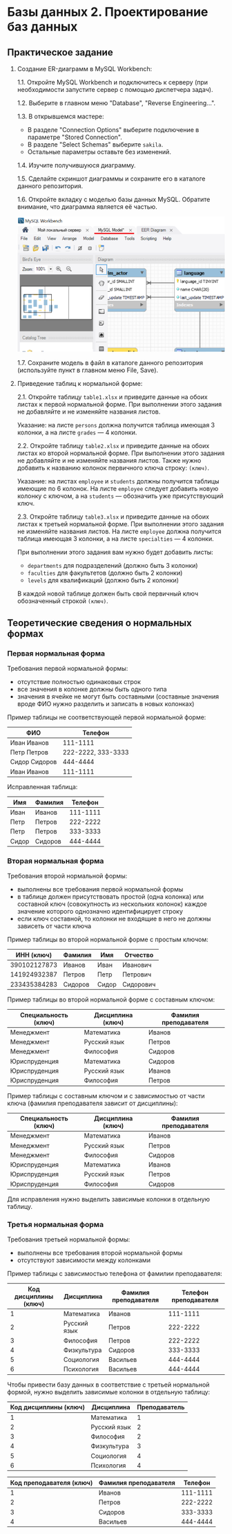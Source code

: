 # Базы данных 2. Проектирование баз данных

## Практическое задание

1. Создание ER-диаграмм в MySQL Workbench:
 
   1.1. Откройте MySQL Workbench и подключитесь к серверу (при необходимости запустите сервер с помощью диспетчера задач).

   1.2. Выберите в главном меню "Database", "Reverse Engineering...".

   1.3. В открывшемся мастере:

      * В разделе "Connection Options" выберите подключение в параметре "Stored Connection".
      * В разделе "Select Schemas" выберите `sakila`.
      * Остальные параметры оставьте без изменений.

   1.4. Изучите получившуюся диаграмму.

   1.5. Сделайте скриншот диаграммы и сохраните его в каталоге данного репозитория.

   1.6. Откройте вкладку с моделью базы данных MySQL. Обратите внимание, что диаграмма является её частью.

      ![скриншот](images/model.png)

   1.7. Сохраните модель в файл в каталоге данного репозитория (используйте пункт в главном меню File, Save).

2. Приведение таблиц к нормальной форме:

   2.1. Откройте таблицу `table1.xlsx` и приведите данные на обоих листах к первой нормальной форме. При выполнении этого задания не добавляйте и не изменяйте названия листов.

      Указание: на листе `persons` должна получится таблица имеющая 3 колонки, а на листе `grades` — 4 колонки.

   2.2. Откройте таблицу `table2.xlsx` и приведите данные на обоих листах ко второй нормальной форме. При выполнении этого задания не добавляйте и не изменяйте названия листов. Также нужно добавить к названию колонок первичного ключа строку: `(ключ)`.

      Указание: на листах `employee` и `students` должны получится таблицы имеющие по 6 колонок. На листе `employee` следует добавить новую колонку с ключом, а на `students` — обозначить уже присутствующий ключ.

   2.3. Откройте таблицу `table3.xlsx` и приведите данные на обоих листах к третьей нормальной форме. При выполнении этого задания не изменяйте названия листов. На листе `employee` должна получится таблица имеющая 3 колонки, а на листе `specialties` — 4 колонки.

      При выполнении этого задания вам нужно будет добавить листы:

      - `departments` для подразделений (должно быть 3 колонки)
      - `faculties` для факультетов (должно быть 2 колонки)
      - `levels` для квалификаций (должно быть 2 колонки)

      В каждой новой таблице должен быть свой первичный ключ обозначенный строкой `(ключ)`.

## Теоретические сведения о нормальных формах

### Первая нормальная форма

Требования первой нормальной формы:

- отсутствие полностью одинаковых строк
- все значения в колонке должны быть одного типа
- значения в ячейке не могут быть составными (составные значения вроде ФИО нужно разделить и записать в новых колонках)

Пример таблицы не соответствующей первой нормальной форме:

| ФИО           | Телефон            |
|---------------|--------------------|
| Иван Иванов   | 111-1111           |
| Петр Петров   | 222-2222, 333-3333 |
| Сидор Сидоров | 444-4444           |
| Иван Иванов   | 111-1111           |

Исправленная таблица:

| Имя    | Фамилия | Телефон  |
|--------|---------|----------|
| Иван   | Иванов  | 111-1111 |
| Петр   | Петров  | 222-2222 |
| Петр   | Петров  | 333-3333 |
| Сидор  | Сидоров | 444-4444 |

### Вторая нормальная форма

Требования второй нормальной формы:

- выполнены все требования первой нормальной формы
- в таблице должен присутствовать простой (одна колонка) или составной ключ (совокупность из нескольких колонок) каждое значение которого однозначно идентифицирует строку
- если ключ составной, то колонки не входящие в него не должны зависеть от части ключа

Пример таблицы во второй нормальной форме с простым ключом:

| ИНН (ключ)   | Фамилия | Имя   | Отчество  |
|--------------|---------|-------|-----------|
| 390102127873 | Иванов  | Иван  | Иванович  |
| 141924932387 | Петров  | Петр  | Петрович  |
| 233435384283 | Сидоров | Сидор | Сидорович |

Пример таблицы во второй нормальной форме с составным ключом:

| Специальность (ключ) | Дисциплина (ключ) | Фамилия преподавателя |
|----------------------|-------------------|-----------------------|
| Менеджмент           | Математика        | Иванов                |
| Менеджмент           | Русский язык      | Петров                |
| Менеджмент           | Философия         | Сидоров               |
| Юриспруденция        | Математика        | Сидоров               |
| Юриспруденция        | Русский язык      | Иванов                |
| Юриспруденция        | Философия         | Петров                |

 Пример таблицы с составным ключом и с зависимостью от части ключа (фамилия преподавателя зависит от дисциплины):

| Специальность (ключ) | Дисциплина (ключ) | Фамилия преподавателя |
|----------------------|-------------------|-----------------------|
| Менеджмент           | Математика        | Иванов                |
| Менеджмент           | Русский язык      | Петров                |
| Менеджмент           | Философия         | Сидоров               |
| Юриспруденция        | Математика        | Иванов                |
| Юриспруденция        | Русский язык      | Петров                |
| Юриспруденция        | Философия         | Сидоров               |

Для исправления нужно выделить зависимые колонки в отдельную таблицу.

### Третья нормальная форма

Требования третьей нормальной формы:

- выполнены все требования второй нормальной формы
- отсутствуют зависимости между колонками

Пример таблицы с зависимостью телефона от фамилии преподавателя:

| Код дисциплины (ключ) | Дисциплина   | Фамилия преподавателя | Телефон преподавателя |
|-----------------------|--------------|-----------------------|-----------------------|
| 1                     | Математика   | Иванов                | 111-1111              |
| 2                     | Русский язык | Петров                | 222-2222              |
| 3                     | Философия    | Петров                | 222-2222              |
| 4                     | Физкультура  | Сидоров               | 333-3333              |
| 5                     | Социология   | Васильев              | 444-4444              |
| 6                     | Психология   | Васильев              | 444-4444              |

Чтобы привести базу данных в соответствие с третьей нормальной формой, нужно выделить зависимые колонки в отдельную таблицу: 

| Код дисциплины (ключ) | Дисциплина   | Преподаватель |
|-----------------------|--------------|---------------|
| 1                     | Математика   | 1             |
| 2                     | Русский язык | 2             |
| 3                     | Философия    | 2             |
| 4                     | Физкультура  | 3             |
| 5                     | Социология   | 4             |
| 6                     | Психология   | 4             |

| Код преподавателя (ключ) | Фамилия преподавателя | Телефон  |
|--------------------------|-----------------------|----------|
| 1                        | Иванов                | 111-1111 |
| 2                        | Петров                | 222-2222 |
| 3                        | Сидоров               | 333-3333 |
| 4                        | Васильев              | 444-4444 |
